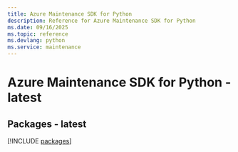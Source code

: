 ```yaml
---
title: Azure Maintenance SDK for Python
description: Reference for Azure Maintenance SDK for Python
ms.date: 09/16/2025
ms.topic: reference
ms.devlang: python
ms.service: maintenance
---
```

# Azure Maintenance SDK for Python - latest
## Packages - latest
[!INCLUDE [packages](maintenance-index.md)]